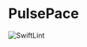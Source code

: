 #  PulsePace

<img src="https://github.com/PulsePace/PulsePace/workflows/SwiftLint/badge.svg" alt="SwiftLint" />
